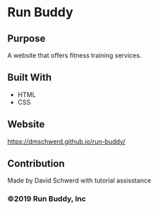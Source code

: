 # Run Buddy

## Purpose
A website that offers fitness training services.

## Built With
* HTML
* CSS

## Website
https://dmschwerd.github.io/run-buddy/

## Contribution
Made by David Schwerd with tutorial assisstance

### ©️2019 Run Buddy, Inc 
